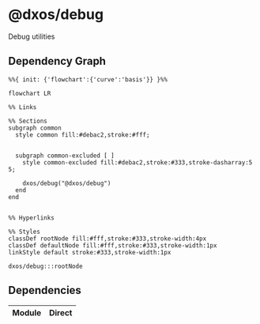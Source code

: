 # @dxos/debug

Debug utilities

## Dependency Graph

```mermaid
%%{ init: {'flowchart':{'curve':'basis'}} }%%

flowchart LR

%% Links

%% Sections
subgraph common
  style common fill:#debac2,stroke:#fff;


  subgraph common-excluded [ ]
    style common-excluded fill:#debac2,stroke:#333,stroke-dasharray:5 5;

    dxos/debug("@dxos/debug")
  end
end


%% Hyperlinks

%% Styles
classDef rootNode fill:#fff,stroke:#333,stroke-width:4px
classDef defaultNode fill:#fff,stroke:#333,stroke-width:1px
linkStyle default stroke:#333,stroke-width:1px

dxos/debug:::rootNode

```

## Dependencies

| Module | Direct |
|---|---|
